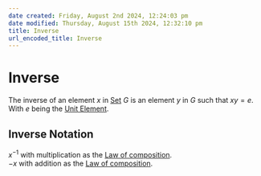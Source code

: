 ```yaml
---  
date created: Friday, August 2nd 2024, 12:24:03 pm  
date modified: Thursday, August 15th 2024, 12:32:10 pm  
title: Inverse  
url_encoded_title: Inverse  
---  
```

# Inverse  
The inverse of an element $x$ in [Set](./Sets/Set.md) $G$ is an element $y$ in $G$ such that $xy=e$.  
With $e$ being the [Unit Element](./Unit-Element.md).  
## Inverse Notation  
$x^{-1}$ with multiplication as the [Law of composition](./Law-of-composition.md).  
$-x$ with addition as the [Law of composition](./Law-of-composition.md).